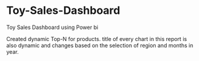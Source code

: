 # Toy-Sales-Dashboard
Toy Sales Dashboard using Power bi

Created dynamic Top-N for products.
title of every chart in this report is also dynamic and changes based on the selection of region and months in year.
